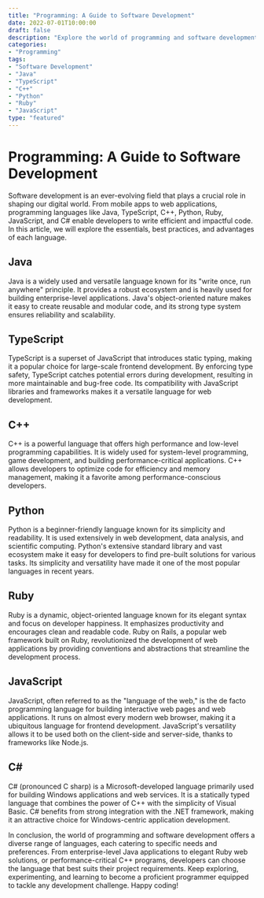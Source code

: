 ```yaml
--- 
title: "Programming: A Guide to Software Development"
date: 2022-07-01T10:00:00
draft: false
description: "Explore the world of programming and software development, and dive into the languages like Java, TypeScript, C++, Python, Ruby, JavaScript, and C#. Discover the essentials, best practices, and benefits of each language."
categories: 
- "Programming"
tags: 
- "Software Development"
- "Java"
- "TypeScript"
- "C++"
- "Python"
- "Ruby"
- "JavaScript"
type: "featured"
---
```


# Programming: A Guide to Software Development

Software development is an ever-evolving field that plays a crucial role in shaping our digital world. From mobile apps to web applications, programming languages like Java, TypeScript, C++, Python, Ruby, JavaScript, and C# enable developers to write efficient and impactful code. In this article, we will explore the essentials, best practices, and advantages of each language.

## Java

Java is a widely used and versatile language known for its "write once, run anywhere" principle. It provides a robust ecosystem and is heavily used for building enterprise-level applications. Java's object-oriented nature makes it easy to create reusable and modular code, and its strong type system ensures reliability and scalability.

## TypeScript

TypeScript is a superset of JavaScript that introduces static typing, making it a popular choice for large-scale frontend development. By enforcing type safety, TypeScript catches potential errors during development, resulting in more maintainable and bug-free code. Its compatibility with JavaScript libraries and frameworks makes it a versatile language for web development.

## C++

C++ is a powerful language that offers high performance and low-level programming capabilities. It is widely used for system-level programming, game development, and building performance-critical applications. C++ allows developers to optimize code for efficiency and memory management, making it a favorite among performance-conscious developers.

## Python

Python is a beginner-friendly language known for its simplicity and readability. It is used extensively in web development, data analysis, and scientific computing. Python's extensive standard library and vast ecosystem make it easy for developers to find pre-built solutions for various tasks. Its simplicity and versatility have made it one of the most popular languages in recent years.

## Ruby

Ruby is a dynamic, object-oriented language known for its elegant syntax and focus on developer happiness. It emphasizes productivity and encourages clean and readable code. Ruby on Rails, a popular web framework built on Ruby, revolutionized the development of web applications by providing conventions and abstractions that streamline the development process.

## JavaScript

JavaScript, often referred to as the "language of the web," is the de facto programming language for building interactive web pages and web applications. It runs on almost every modern web browser, making it a ubiquitous language for frontend development. JavaScript's versatility allows it to be used both on the client-side and server-side, thanks to frameworks like Node.js.

## C#

C# (pronounced C sharp) is a Microsoft-developed language primarily used for building Windows applications and web services. It is a statically typed language that combines the power of C++ with the simplicity of Visual Basic. C# benefits from strong integration with the .NET framework, making it an attractive choice for Windows-centric application development.

In conclusion, the world of programming and software development offers a diverse range of languages, each catering to specific needs and preferences. From enterprise-level Java applications to elegant Ruby web solutions, or performance-critical C++ programs, developers can choose the language that best suits their project requirements. Keep exploring, experimenting, and learning to become a proficient programmer equipped to tackle any development challenge. Happy coding!
